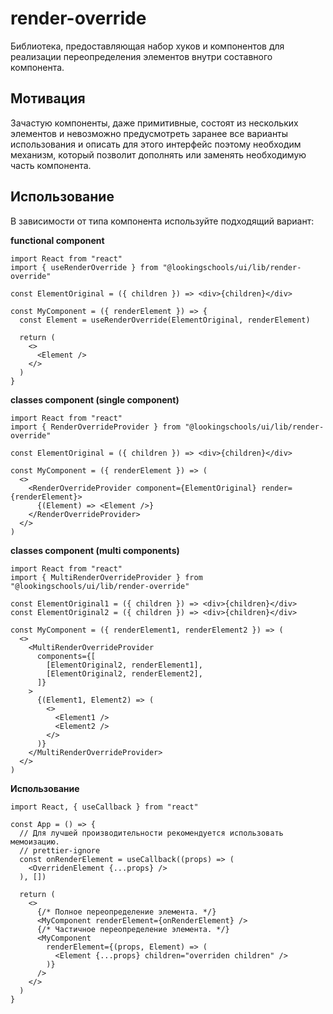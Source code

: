 # render-override

Библиотека, предоставляющая набор хуков и компонентов для реализации переопределения элементов внутри составного компонента.

## Мотивация

Зачастую компоненты, даже примитивные, состоят из нескольких элементов и невозможно предусмотреть заранее все варианты использования и описать для этого интерфейс поэтому необходим механизм, который позволит дополнять или заменять необходимую часть компонента.

## Использование

В зависимости от типа компонента используйте подходящий вариант:

**functional component**

```tsx
import React from "react"
import { useRenderOverride } from "@lookingschools/ui/lib/render-override"

const ElementOriginal = ({ children }) => <div>{children}</div>

const MyComponent = ({ renderElement }) => {
  const Element = useRenderOverride(ElementOriginal, renderElement)

  return (
    <>
      <Element />
    </>
  )
}
```

**classes component (single component)**

```tsx
import React from "react"
import { RenderOverrideProvider } from "@lookingschools/ui/lib/render-override"

const ElementOriginal = ({ children }) => <div>{children}</div>

const MyComponent = ({ renderElement }) => (
  <>
    <RenderOverrideProvider component={ElementOriginal} render={renderElement}>
      {(Element) => <Element />}
    </RenderOverrideProvider>
  </>
)
```

**classes component (multi components)**

```tsx
import React from "react"
import { MultiRenderOverrideProvider } from "@lookingschools/ui/lib/render-override"

const ElementOriginal1 = ({ children }) => <div>{children}</div>
const ElementOriginal2 = ({ children }) => <div>{children}</div>

const MyComponent = ({ renderElement1, renderElement2 }) => (
  <>
    <MultiRenderOverrideProvider
      components={[
        [ElementOriginal2, renderElement1],
        [ElementOriginal2, renderElement2],
      ]}
    >
      {(Element1, Element2) => (
        <>
          <Element1 />
          <Element2 />
        </>
      )}
    </MultiRenderOverrideProvider>
  </>
)
```

**Использование**

```tsx
import React, { useCallback } from "react"

const App = () => {
  // Для лучшей производительности рекомендуется использовать мемоизацию.
  // prettier-ignore
  const onRenderElement = useCallback((props) => (
    <OverridenElement {...props} />
  ), [])

  return (
    <>
      {/* Полное переопределение элемента. */}
      <MyComponent renderElement={onRenderElement} />
      {/* Частичное переопределение элемента. */}
      <MyComponent
        renderElement={(props, Element) => (
          <Element {...props} children="overriden children" />
        )}
      />
    </>
  )
}
```
